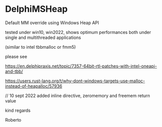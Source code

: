 # DelphiMSHeap
Default MM override using Windows Heap API

tested under win10, win2022, shows optimum performances both under single and multithreaded applications 

(similar to intel tbbmalloc or fmm5)

please see

https://en.delphipraxis.net/topic/7357-64bit-rtl-patches-with-intel-oneapi-and-tbb/

https://users.rust-lang.org/t/why-dont-windows-targets-use-malloc-instead-of-heapalloc/57936

// 10 sept 2022 added inline directive, zeromemory and freemem return value

kind regards

Roberto
